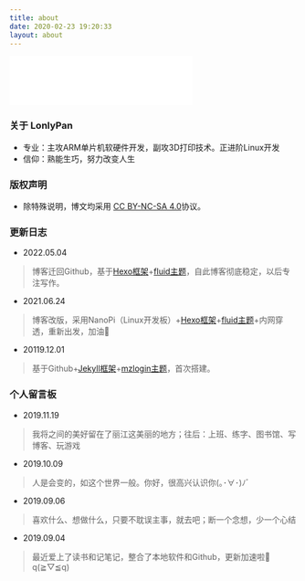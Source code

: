 ```yaml
---
title: about
date: 2020-02-23 19:20:33
layout: about
---
```


<html>
<iframe frameborder="no" border="0" marginwidth="0" marginheight="0" width=320 height=86 src="//music.163.com/outchain/player?type=2&id=513357061&auto=1&height=66"></iframe>
</html>

### 关于 LonlyPan

- 专业：主攻ARM单片机软硬件开发，副攻3D打印技术。正进阶Linux开发
- 信仰：熟能生巧，努力改变人生

### 版权声明
- 除特殊说明，博文均采用 [CC BY-NC-SA 4.0](https://creativecommons.org/licenses/by-nc-sa/4.0/deed.zh)协议。

### 更新日志

- 2022.05.04
>博客迁回Github，基于[Hexo框架](https://hexo.io/zh-cn/)+[fluid主题](https://github.com/fluid-dev/hexo-theme-fluid)，自此博客彻底稳定，以后专注写作。

- 2021.06.24
>博客改版，采用NanoPi（Linux开发板）+[Hexo框架](https://hexo.io/zh-cn/)+[fluid主题](https://github.com/fluid-dev/hexo-theme-fluid)+内网穿透，重新出发，加油💪

- 20119.12.01
>基于Github+[Jekyll框架](https://www.jekyll.com.cn/)+[mzlogin主题](https://github.com/mzlogin/mzlogin.github.io)，首次搭建。

### 个人留言板
- 2019.11.19
> 我将之间的美好留在了丽江这美丽的地方；往后：上班、练字、图书馆、写博客、玩游戏

- 2019.10.09
>人是会变的，如这个世界一般。你好，很高兴认识你(｡･∀･)ﾉﾞ

- 2019.09.06
>喜欢什么、想做什么，只要不耽误主事，就去吧；断一个念想，少一个心结

- 2019.09.04
>最近爱上了读书和记笔记，整合了本地软件和Github，更新加速啦🚀q(≧▽≦q)

